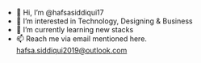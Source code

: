 - 👋 Hi, I’m @hafsasiddiqui17
- 👀 I’m interested in Technology, Designing  & Business
- 🌱 I’m currently learning new stacks
- 📫 Reach me via email mentioned here. hafsa.siddiqui2019@outlook.com

<!---
hafsasiddiqui17/hafsasiddiqui17 is a ✨ special ✨ repository because its `README.md` (this file) appears on your GitHub profile.
You can click the Preview link to take a look at your changes.
--->
